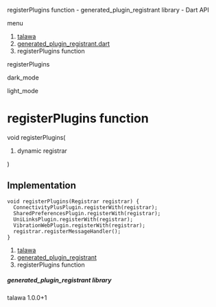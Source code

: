 




registerPlugins function - generated\_plugin\_registrant library - Dart API







menu

1. [talawa](../index.html)
2. [generated\_plugin\_registrant.dart](../file-___home_harshil_Desktop_open-source_palisadoes_talawa_lib_generated_plugin_registrant/)
3. registerPlugins function

registerPlugins


dark\_mode

light\_mode




# registerPlugins function


void
registerPlugins(

1. dynamic registrar

)

## Implementation

```
void registerPlugins(Registrar registrar) {
  ConnectivityPlusPlugin.registerWith(registrar);
  SharedPreferencesPlugin.registerWith(registrar);
  UniLinksPlugin.registerWith(registrar);
  VibrationWebPlugin.registerWith(registrar);
  registrar.registerMessageHandler();
}
```

 


1. [talawa](../index.html)
2. [generated\_plugin\_registrant](../file-___home_harshil_Desktop_open-source_palisadoes_talawa_lib_generated_plugin_registrant/)
3. registerPlugins function

##### generated\_plugin\_registrant library





talawa
1.0.0+1






